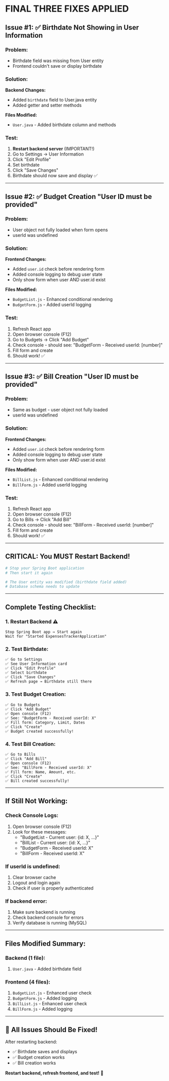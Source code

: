 # FINAL THREE FIXES APPLIED

## Issue #1: ✅ Birthdate Not Showing in User Information

### Problem:
- Birthdate field was missing from User entity
- Frontend couldn't save or display birthdate

### Solution:
**Backend Changes:**
- Added `birthdate` field to User.java entity
- Added getter and setter methods

**Files Modified:**
- `User.java` - Added birthdate column and methods

### Test:
1. **Restart backend server** (IMPORTANT!)
2. Go to Settings → User Information
3. Click "Edit Profile"
4. Set birthdate
5. Click "Save Changes"
6. Birthdate should now save and display ✅

---

## Issue #2: ✅ Budget Creation "User ID must be provided"

### Problem:
- User object not fully loaded when form opens
- userId was undefined

### Solution:
**Frontend Changes:**
- Added `user.id` check before rendering form
- Added console logging to debug user state
- Only show form when user AND user.id exist

**Files Modified:**
- `BudgetList.js` - Enhanced conditional rendering
- `BudgetForm.js` - Added userId logging

### Test:
1. Refresh React app
2. Open browser console (F12)
3. Go to Budgets → Click "Add Budget"
4. Check console - should see: "BudgetForm - Received userId: [number]"
5. Fill form and create
6. Should work! ✅

---

## Issue #3: ✅ Bill Creation "User ID must be provided"

### Problem:
- Same as budget - user object not fully loaded
- userId was undefined

### Solution:
**Frontend Changes:**
- Added `user.id` check before rendering form
- Added console logging to debug user state
- Only show form when user AND user.id exist

**Files Modified:**
- `BillList.js` - Enhanced conditional rendering
- `BillForm.js` - Added userId logging

### Test:
1. Refresh React app
2. Open browser console (F12)
3. Go to Bills → Click "Add Bill"
4. Check console - should see: "BillForm - Received userId: [number]"
5. Fill form and create
6. Should work! ✅

---

## CRITICAL: You MUST Restart Backend!

```bash
# Stop your Spring Boot application
# Then start it again

# The User entity was modified (birthdate field added)
# Database schema needs to update
```

---

## Complete Testing Checklist:

### 1. Restart Backend ⚠️
```
Stop Spring Boot app → Start again
Wait for "Started ExpensesTrackerApplication"
```

### 2. Test Birthdate:
```
✅ Go to Settings
✅ See User Information card
✅ Click "Edit Profile"
✅ Select birthdate
✅ Click "Save Changes"
✅ Refresh page → Birthdate still there
```

### 3. Test Budget Creation:
```
✅ Go to Budgets
✅ Click "Add Budget"
✅ Open console (F12)
✅ See: "BudgetForm - Received userId: X"
✅ Fill form: Category, Limit, Dates
✅ Click "Create"
✅ Budget created successfully!
```

### 4. Test Bill Creation:
```
✅ Go to Bills
✅ Click "Add Bill"
✅ Open console (F12)
✅ See: "BillForm - Received userId: X"
✅ Fill form: Name, Amount, etc.
✅ Click "Create"
✅ Bill created successfully!
```

---

## If Still Not Working:

### Check Console Logs:
1. Open browser console (F12)
2. Look for these messages:
   - "BudgetList - Current user: {id: X, ...}"
   - "BillList - Current user: {id: X, ...}"
   - "BudgetForm - Received userId: X"
   - "BillForm - Received userId: X"

### If userId is undefined:
1. Clear browser cache
2. Logout and login again
3. Check if user is properly authenticated

### If backend error:
1. Make sure backend is running
2. Check backend console for errors
3. Verify database is running (MySQL)

---

## Files Modified Summary:

### Backend (1 file):
1. `User.java` - Added birthdate field

### Frontend (4 files):
1. `BudgetList.js` - Enhanced user check
2. `BudgetForm.js` - Added logging
3. `BillList.js` - Enhanced user check
4. `BillForm.js` - Added logging

---

## 🎉 All Issues Should Be Fixed!

After restarting backend:
- ✅ Birthdate saves and displays
- ✅ Budget creation works
- ✅ Bill creation works

**Restart backend, refresh frontend, and test!** 🚀
